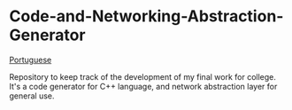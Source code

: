 # Code-and-Networking-Abstraction-Generator

[Portuguese](../README.md)

Repository to keep track of the development of my final work for college. It's a code generator for C++ language, and network abstraction layer for general use.
